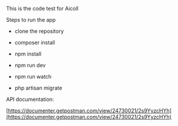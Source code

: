 This is the code test for Aicoll

Steps to run the app

*   clone the repository
    
*   composer install
    
*   npm install
    
*   npm run dev
    
*   npm run watch
    
*   php artisan migrate
    

API documentation:

[https://documenter.getpostman.com/view/24730021/2s9YyzcHYh](https://documenter.getpostman.com/view/24730021/2s9YyzcHYh)
